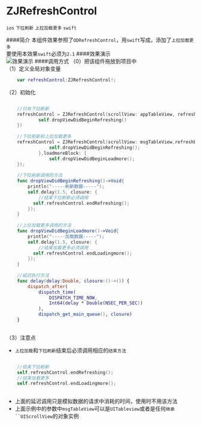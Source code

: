 # ZJRefreshControl
`ios` `下拉刷新` `上拉加载更多` `swift`

####简介
本组件效果参照了`ODRefreshControl`，用`swift`写成，添加了`上拉加载更多`  
要使用本效果`swift`必须为`2.1`
####效果演示  
![效果演示](https://github.com/psvmc/ZJRefreshControl/raw/master/Images/refresh01.gif)
####调用方式
（0）把该组件拖放到项目中  
（1）定义全局对象变量

```swift
	var refreshControl:ZJRefreshControl!;
```

（2）初始化

```swift

	//只有下拉刷新
	refreshControl = ZJRefreshControl(scrollView: appTableView, refreshBlock: {
            self.dropViewDidBeginRefreshing()
	})
	
	//下拉刷新和上拉加载更多
	refreshControl = ZJRefreshControl(scrollView: msgTableView,refreshBlock: {
                self.dropViewDidBeginRefreshing();
            },loadmoreBlock: {
                self.dropViewDidBeginLoadmore();
	});
	
	//下拉刷新调用的方法
	func dropViewDidBeginRefreshing()->Void{
        println("-----刷新数据-----");
        self.delay(1.5, closure: {
        	//结束下拉刷新必须调用
          self.refreshControl.endRefreshing();
        });
    }
    
    //上拉加载更多调用的方法
    func dropViewDidBeginLoadmore()->Void{
        println("-----加载数据-----");
        self.delay(1.5, closure: {
        	//结束加载更多必须调用
          self.refreshControl.endLoadingmore();
        });
    }
    
    //延迟执行方法
	func delay(delay:Double, closure:()->()) {
        dispatch_after(
            dispatch_time(
                DISPATCH_TIME_NOW,
                Int64(delay * Double(NSEC_PER_SEC))
            ),
            dispatch_get_main_queue(), closure)
    }
    
```

（3）注意点  

+ `上拉加载`和`下拉刷新`结束后必须调用相应的`结束方法`

```swift

	//结束下拉刷新
	self.refreshControl.endRefreshing();
	//结束加载更多
	self.refreshControl.endLoadingmore();
	
```
+ 上面的延迟调用只是模拟数据的请求中消耗的时间，使用时不用该方法
+ 上面示例中的参数中`msgTableView`可以是`UITableview`或者是任何`继承``UIScrollView`的对象实例

